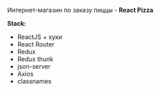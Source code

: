 Интернет-магазин по заказу пиццы - **React Pizza**


**Stack:**

- ReactJS + хуки
- React Router
- Redux
- Redux thunk
- json-server
- Axios
- classnames
